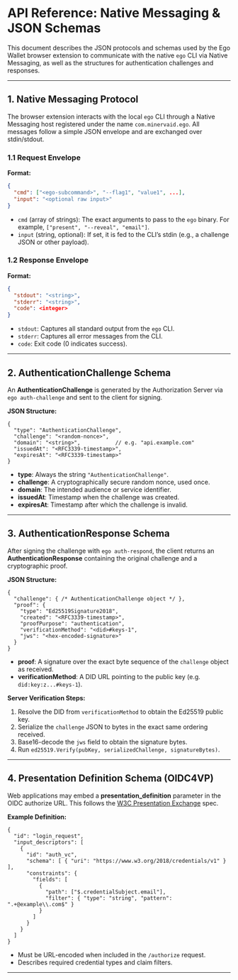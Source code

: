 # API Reference: Native Messaging & JSON Schemas

This document describes the JSON protocols and schemas used by the Ego Wallet browser extension to communicate with the native `ego` CLI via Native Messaging, as well as the structures for authentication challenges and responses.

---

## 1. Native Messaging Protocol

The browser extension interacts with the local `ego` CLI through a Native Messaging host registered under the name `com.minervaid.ego`. All messages follow a simple JSON envelope and are exchanged over stdin/stdout.

### 1.1 Request Envelope

**Format:**

```json
{
  "cmd": ["<ego-subcommand>", "--flag1", "value1", ...],
  "input": "<optional raw input>"
}
```

* `cmd` (array of strings): The exact arguments to pass to the `ego` binary. For example, `["present", "--reveal", "email"]`.
* `input` (string, optional): If set, it is fed to the CLI’s stdin (e.g., a challenge JSON or other payload).

### 1.2 Response Envelope

**Format:**

```json
{
  "stdout": "<string>",
  "stderr": "<string>",
  "code": <integer>
}
```

* `stdout`: Captures all standard output from the `ego` CLI.
* `stderr`: Captures all error messages from the CLI.
* `code`: Exit code (0 indicates success).

---

## 2. AuthenticationChallenge Schema

An **AuthenticationChallenge** is generated by the Authorization Server via `ego auth-challenge` and sent to the client for signing.

**JSON Structure:**

```jsonc
{
  "type": "AuthenticationChallenge",
  "challenge": "<random-nonce>",
  "domain": "<string>",           // e.g. "api.example.com"
  "issuedAt": "<RFC3339-timestamp>",
  "expiresAt": "<RFC3339-timestamp>"
}
```

* **type**: Always the string `"AuthenticationChallenge"`.
* **challenge**: A cryptographically secure random nonce, used once.
* **domain**: The intended audience or service identifier.
* **issuedAt**: Timestamp when the challenge was created.
* **expiresAt**: Timestamp after which the challenge is invalid.

---

## 3. AuthenticationResponse Schema

After signing the challenge with `ego auth-respond`, the client returns an **AuthenticationResponse** containing the original challenge and a cryptographic proof.

**JSON Structure:**

```jsonc
{
  "challenge": { /* AuthenticationChallenge object */ },
  "proof": {
    "type": "Ed25519Signature2018",
    "created": "<RFC3339-timestamp>",
    "proofPurpose": "authentication",
    "verificationMethod": "<did>#keys-1",
    "jws": "<hex-encoded-signature>"
  }
}
```

* **proof**: A signature over the exact byte sequence of the `challenge` object as received.
* **verificationMethod**: A DID URL pointing to the public key (e.g. `did:key:z...#keys-1`).

**Server Verification Steps:**

1. Resolve the DID from `verificationMethod` to obtain the Ed25519 public key.
2. Serialize the `challenge` JSON to bytes in the exact same ordering received.
3. Base16-decode the `jws` field to obtain the signature bytes.
4. Run `ed25519.Verify(pubKey, serializedChallenge, signatureBytes)`.

---

## 4. Presentation Definition Schema (OIDC4VP)

Web applications may embed a **presentation\_definition** parameter in the OIDC authorize URL. This follows the [W3C Presentation Exchange](https://identity.foundation/presentation-exchange/) spec.

**Example Definition:**

```jsonc
{
  "id": "login_request",
  "input_descriptors": [
    {
      "id": "auth_vc",
      "schema": [ { "uri": "https://www.w3.org/2018/credentials/v1" } ],
      "constraints": {
        "fields": [
          {
            "path": ["$.credentialSubject.email"],
            "filter": { "type": "string", "pattern": ".+@example\\.com$" }
          }
        ]
      }
    }
  ]
}
```

* Must be URL-encoded when included in the `/authorize` request.
* Describes required credential types and claim filters.

---
